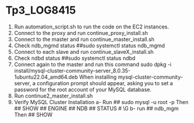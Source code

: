 # Tp3_LOG8415
1. Run automation_script.sh to run the code on the EC2 instances.
2. Connect to the proxy and run continue_proxy_install.sh
3. Connect to the master and run continue_master_install.sh
4. Check ndb_mgmd status ##sudo systemctl status ndb_mgmd
5. Connect to each slave and run continue_slaveX_install.sh
6. Check ndbd status ##sudo systemctl status ndbd
7. Connect again to the master and run this command
sudo dpkg -i install/mysql-cluster-community-server_8.0.35-1ubuntu22.04_amd64.deb
When installing mysql-cluster-community-server, a configuration prompt should appear, asking you to set a password for the root account of your MySQL database.
8. Run continue2_master_install.sh
9. Verify MySQL Cluster Installation
a- Run ## sudo mysql -u root -p
Then ## SHOW ## ENGINE ## NDB ## STATUS # \G
b- run ## ndb_mgm
Then ## SHOW
